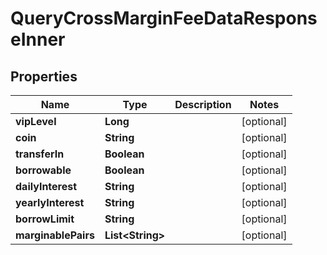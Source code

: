 

# QueryCrossMarginFeeDataResponseInner


## Properties

| Name | Type | Description | Notes |
|------------ | ------------- | ------------- | -------------|
|**vipLevel** | **Long** |  |  [optional] |
|**coin** | **String** |  |  [optional] |
|**transferIn** | **Boolean** |  |  [optional] |
|**borrowable** | **Boolean** |  |  [optional] |
|**dailyInterest** | **String** |  |  [optional] |
|**yearlyInterest** | **String** |  |  [optional] |
|**borrowLimit** | **String** |  |  [optional] |
|**marginablePairs** | **List&lt;String&gt;** |  |  [optional] |



